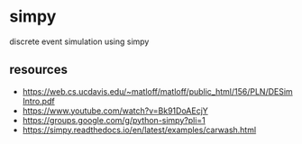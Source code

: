 # simpy
discrete event simulation using simpy

## resources
* https://web.cs.ucdavis.edu/~matloff/matloff/public_html/156/PLN/DESimIntro.pdf
* https://www.youtube.com/watch?v=Bk91DoAEcjY
* https://groups.google.com/g/python-simpy?pli=1
* https://simpy.readthedocs.io/en/latest/examples/carwash.html

